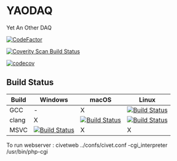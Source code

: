 # YAODAQ 
Yet An Other DAQ  

[![CodeFactor](https://www.codefactor.io/repository/github/rpclab/yaodaq/badge)](https://www.codefactor.io/repository/github/rpclab/yaodaq)

<a href="https://scan.coverity.com/projects/rpcla-">
  <img alt="Coverity Scan Build Status"
       src="https://scan.coverity.com/projects/19567/badge.svg"/>
</a>

[![codecov](https://codecov.io/gh/RPClab/YAODAQ/branch/master/graph/badge.svg)](https://codecov.io/gh/RPClab/YAODAQ)

Build Status
------------

| Build| Windows|macOS|Linux|
|---|---|---|---|
|GCC| - | X | [![Build Status](https://travis-matrix-badges.herokuapp.com/repos/RPClab/YAODAQ/branches/master/1)](https://travis-ci.org/RPClab/YAODAQ) |
|clang| X | [![Build Status](https://travis-matrix-badges.herokuapp.com/repos/RPClab/YAODAQ/branches/master/3)](https://travis-ci.org/RPClab/YAODAQ) |[![Build Status](https://travis-matrix-badges.herokuapp.com/repos/RPClab/YAODAQ/branches/master/2)](https://travis-ci.org/RPClab/YAODAQ)|
|MSVC|[![Build Status](https://travis-matrix-badges.herokuapp.com/repos/RPClab/YAODAQ/branches/master/5)](https://travis-ci.org/RPClab/YAODAQ)|X|X|

To run webserver : civetweb ../confs/civet.conf -cgi_interpreter /usr/bin/php-cgi
